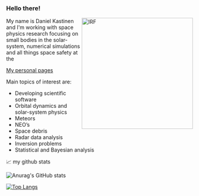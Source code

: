 ### Hello there!

<a href="https://www.irf.se/"><img align="right" width=300 src="https://www.irf.se/branding/irf-neg.svg" alt="IRF" /></a>

My name is Daniel Kastinen and I'm working with space physics research focusing on small bodies in the solar-system, numerical simulations and all things space safety at the

[My personal pages](https://danielk.developer.irf.se/)

Main topics of interest are:

* Developing scientific software
* Orbital dynamics and solar-system physics
* Meteors
* NEO’s
* Space debris
* Radar data analysis
* Inversion problems
* Statistical and Bayesian analysis


📈 my github stats

![Anurag's GitHub stats](https://github-readme-stats.vercel.app/api?username=danielk333&show_icons=true&theme=tokyonight)

[![Top Langs](https://github-readme-stats.vercel.app/api/top-langs/?username=danielk333&theme=tokyonight&hide=jupiter,html,batchfile,dockerfile&langs_count=8)](https://github.com/anuraghazra/github-readme-stats)